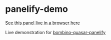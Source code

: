 # panelify-demo

[See this panel live in a browser here](https://inventsable-panels.web.app/panelify-demo)

Live demonstration for [bombino-quasar-panelify](https://github.com/Inventsable/bombino-quasar-panelify)
